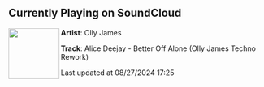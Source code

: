 ## Currently Playing on SoundCloud

[<img align="left" width="100" src="https://i1.sndcdn.com/artworks-Dbj5MXWFyzM5us2b-RaDNUw-t500x500.jpg">](https://soundcloud.com/ollyjamesmusic/alice-deejay-better-off-alone-olly-james-techno-rework-1)

**Artist**: Olly James 

**Track**: Alice Deejay - Better Off Alone (Olly James Techno Rework)

Last updated at 08/27/2024 17:25
